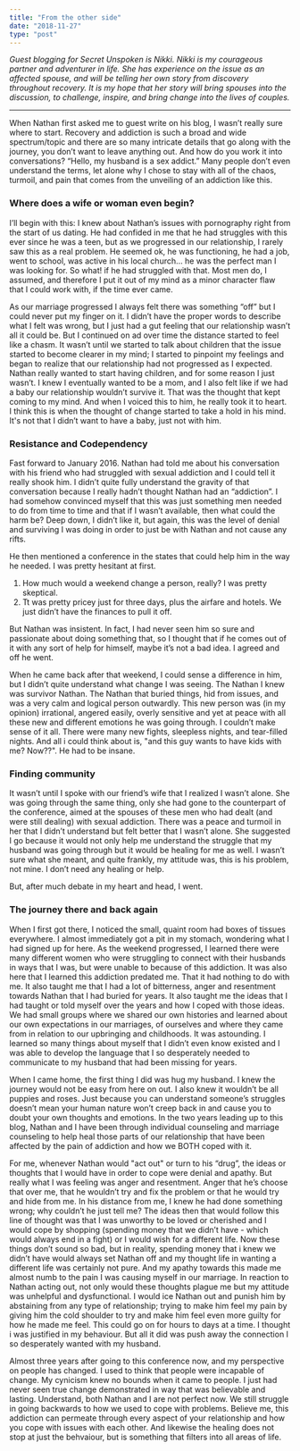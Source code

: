```yaml
---
title: "From the other side"
date: "2018-11-27"
type: "post"
---
```

_Guest blogging for Secret Unspoken is Nikki. Nikki is my courageous partner and adventurer in life. She has experience on the issue as an affected spouse, and will be telling her own story from discovery throughout recovery. It is my hope that her story will bring spouses into the discussion, to challenge, inspire, and bring change into the lives of couples._

---

When Nathan first asked me to guest write on his blog, I wasn’t really sure where to start. Recovery and addiction is such a broad and wide spectrum/topic and there are so many intricate details that go along with the journey, you don’t want to leave anything out. And how do you work it into conversations? “Hello, my husband is a sex addict.” Many people don’t even understand the terms, let alone why I chose to stay with all of the chaos, turmoil, and pain that comes from the unveiling of an addiction like this. 

### Where does a wife or woman even begin?

I’ll begin with this: I knew about Nathan’s issues with pornography right from the start of us dating. He had confided in me that he had struggles with this ever since he was a teen, but as we progressed in our relationship, I rarely saw this as a real problem. He seemed ok, he was functioning, he had a job, went to school, was active in his local church… he was the perfect man I was looking for. So what! if he had struggled with that. Most men do, I assumed, and therefore I put it out of my mind as a minor character flaw that I could work with, if the time ever came. 

As our marriage progressed I always felt there was something “off” but I could never put my finger on it. I didn’t have the proper words to describe what I felt was wrong, but I just had a gut feeling that our relationship wasn’t all it could be. But I continued on ad over time the distance started to feel like a chasm. It wasn’t until we started to talk about children that the issue started to become clearer in my mind; I started to pinpoint my feelings and began to realize that our relationship had not progressed as I expected. Nathan really wanted to start having children, and for some reason I just wasn’t. I knew I eventually wanted to be a mom, and I also felt like if we had a baby our relationship wouldn’t survive it. That was the thought that kept coming to my mind. And when I voiced this to him, he really took it to heart. I think this is when the thought of change started to take a hold in his mind. It's not that I didn’t want to have a baby, just not with him. 

### Resistance and Codependency

Fast forward to January 2016. Nathan had told me about his conversation with his friend who had struggled with sexual addiction and I could tell it really shook him. I didn’t quite fully understand the gravity of that conversation because I really hadn’t thought Nathan had an “addiction”. I had somehow convinced myself that this was just something men needed to do from time to time and that if I wasn’t available, then what could the harm be? Deep down, I didn’t like it, but again, this was the level of denial and surviving I was doing in order to just be with Nathan and not cause any rifts.  

He then mentioned a conference in the states that could help him in the way he needed. I was pretty hesitant at first.
1. How much would a weekend change a person, really? I was pretty skeptical. 
2. Tt was pretty pricey just for three days, plus the airfare and hotels. We just didn’t have the finances to pull it off. 

But Nathan was insistent. In fact, I had never seen him so sure and passionate about doing something that, so I thought that if he comes out of it with any sort of help for himself, maybe it’s not a bad idea. I agreed and off he went. 

When he came back after that weekend, I could sense a difference in him, but I didn’t quite understand what change I was seeing. The Nathan I knew was survivor Nathan. The Nathan that buried things, hid from issues, and was a very calm and logical person outwardly. This new person was (in my opinion) irrational, angered easily, overly sensitive and yet at peace with all these new and different emotions he was going through. I couldn’t make sense of it all. There were many new fights, sleepless nights, and tear-filled nights. And all i could think about is, "and this guy wants to have kids with me? Now??". He had to be insane. 

### Finding community

It wasn’t until I spoke with our friend’s wife that I realized I wasn’t alone. She was going through the same thing, only she had gone to the counterpart of the conference, aimed at the spouses of these men who had dealt (and were still dealing) with sexual addiction. There was a peace and turmoil in her that I didn’t understand but felt better that I wasn’t alone.   She suggested I go because it would not only help me understand the struggle that my husband was going through but it would be healing for me as well. I wasn’t sure what she meant, and quite frankly, my attitude was, this is his problem, not mine. I don’t need any healing or help. 

But, after much debate in my heart and head, I went. 

### The journey there and back again

When I first got there, I noticed the small, quaint room had boxes of tissues everywhere. I almost immediately got a pit in my stomach, wondering what I had signed up for here. As the weekend progressed, I learned there were many different women who were struggling to connect with their husbands in ways that I was, but were unable to because of this addiction. It was also here that I learned this addiction predated me. That it had nothing to do with me. It also taught me that I had a lot of bitterness, anger and resentment towards Nathan that I had buried for years. It also taught me the ideas that I had taught or told myself over the years and how I coped with those ideas. We had small groups where we shared our own histories and learned about our own expectations in our marriages, of ourselves and where they came from in relation to our upbringing and childhoods. It was astounding. I learned so many things about myself that I didn’t even know existed and I was able to develop the language that I so desperately needed to communicate to my husband that had been missing for years. 

When I came home, the first thing I did was hug my husband. I knew the journey would not be easy from here on out. I also knew it wouldn’t be all puppies and roses. Just because you can understand someone’s struggles doesn’t mean your human nature won’t creep back in and cause you to doubt your own thoughts and emotions. In the two years leading up to this blog, Nathan and I have been through individual counseling and marriage counseling to help heal those parts of our relationship that have been affected by the pain of addiction and how we BOTH coped with it. 

For me, whenever Nathan would "act out" or turn to his “drug”, the ideas or thoughts that I would have in order to cope were denial and apathy. But really what I was feeling was anger and resentment. Anger that he’s choose that over me, that he wouldn’t try and fix the problem or that he would try and hide from me. In his distance from me, I knew he had done something wrong; why couldn’t he just tell me? The ideas then that would follow this line of thought was that I was unworthy to be loved or cherished and I would cope by shopping (spending money that we didn’t have - which would always end in a fight) or I would wish for a different life. Now these things don’t sound so bad, but in reality, spending money that i knew we didn’t have would always set Nathan off and my thought life in wanting a different life was certainly not pure. And my apathy towards this made me almost numb to the pain I was causing myself in our marriage. In reaction to Nathan acting out, not only would these thoughts plague me but my attitude was unhelpful and dysfunctional. I would ice Nathan out and punish him by abstaining from any type of relationship; trying to make him feel my pain by giving him the cold shoulder to try and make him feel even more guilty for how he made me feel. This could go on for hours to days at a time. I thought i was justified in my behaviour. But all it did was push away the connection I so desperately wanted with my husband. 

Almost three years after going to this conference now, and my perspective on people has changed. I used to think that people were incapable of change. My cynicism knew no bounds when it came to people. I just had never seen true change demonstrated in way that was believable and lasting. Understand, both Nathan and I are not perfect now. We still struggle in going backwards to how we used to cope with problems. Believe me, this addiction can permeate through every aspect of your relationship and how you cope with issues with each other. And likewise the healing does not stop at just the behvaiour, but is something that filters into all areas of life.

